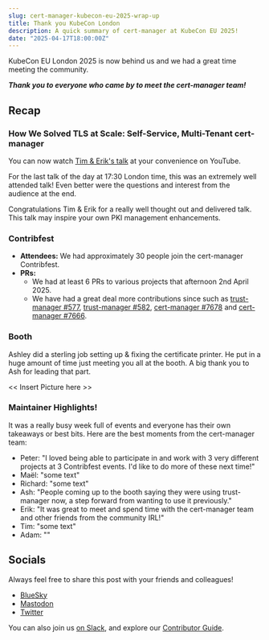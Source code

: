 ```yaml
---
slug: cert-manager-kubecon-eu-2025-wrap-up
title: Thank you KubeCon London
description: A quick summary of cert-manager at KubeCon EU 2025!
date: "2025-04-17T18:00:00Z"
---
```


KubeCon EU London 2025 is now behind us and we had a great time meeting the community.

***Thank you to everyone who came by to meet the cert-manager team!***

## Recap

### How We Solved TLS at Scale: Self-Service, Multi-Tenant cert-manager

You can now watch [Tim & Erik's talk](https://youtu.be/gWgagjHtnlE?si=mqUCMwMc04tF5Jlt) at your convenience on YouTube.

For the last talk of the day at 17:30 London time, this was an extremely well attended talk!
Even better were the questions and interest from the audience at the end.

Congratulations Tim & Erik for a really well thought out and delivered talk.
This talk may inspire your own PKI management enhancements.

### Contribfest

- **Attendees:** We had approximately 30 people join the cert-manager Contribfest.
- **PRs:** 
  - We had at least 6 PRs to various projects that afternoon 2nd April 2025. 
  - We have had a great deal more contributions since such as [trust-manager #577](https://github.com/cert-manager/trust-manager/pull/577), [trust-manager #582](https://github.com/cert-manager/trust-manager/pull/582), [cert-manager #7678](https://github.com/cert-manager/cert-manager/pull/7678) and [cert-manager #7666](https://github.com/cert-manager/cert-manager/pull/7666).

### Booth

Ashley did a sterling job setting up & fixing the certificate printer.
He put in a huge amount of time just meeting you all at the booth.
A big thank you to Ash for leading that part.

<< Insert Picture here >>

### Maintainer Highlights!

It was a really busy week full of events and everyone has their own takeaways or best bits.
Here are the best moments from the cert-manager team:

- Peter: "I loved being able to participate in and work with 3 very different projects at 3 Contribfest events. I'd like to do more of these next time!"
- Maël: "some text"
- Richard: "some text"
- Ash: "People coming up to the booth saying they were using trust-manager now, a step forward from wanting to use it previously."
- Erik: "It was great to meet and spend time with the cert-manager team and other friends from the community IRL!"
- Tim: "some text"
- Adam: ""

## Socials

Always feel free to share this post with your friends and colleagues!

- [BlueSky](https://bsky.app/profile/cert-manager.bsky.social)
- [Mastodon](https://infosec.exchange/@CertManager)
- [Twitter](https://twitter.com/certmanager)

You can also join us [on Slack](https://cert-manager.io/docs/contributing/#slack), and explore our [Contributor Guide](https://cert-manager.io/docs/contributing/).
